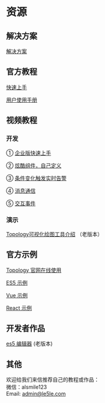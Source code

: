 # 资源

## 解决方案

[解决方案](http://topology.le5le.com/search) 

## 官方教程

[快速上手](../tutorial/start)

[用户使用手册](../instruction/home)

## 视频教程

### 开发
①  [企业版快速上手](https://mp.weixin.qq.com/s/HVoEjsV6pVhExeO64DOciQ)

②  [炫酷组件，自己定义](https://mp.weixin.qq.com/s/R8uB48uzvKzJYHoTbXVGrw)

③  [条件变化触发实时告警](https://mp.weixin.qq.com/s/JgAUkyaw-BJlMWJwt3D6qg)

④  [消息通信](https://mp.weixin.qq.com/s/8VKbPc__a1GRq5_ZrqL19g)

⑤  [交互事件](https://mp.weixin.qq.com/s/ufMyN35J5hufIee5LvZTyQ)


### 演示

[Topology可视化绘图工具介绍](https://www.bilibili.com/video/BV1BQ4y1S7ef?spm_id_from=333.999.0.0) （老版本）


## 官方示例

[Topology 官网在线使用](http://topology.le5le.com/)

[ES5 示例](https://github.com/le5le-com/topology.js/tree/master/examples/es5)

[Vue 示例](https://github.com/le5le-com/topology.js/tree/master/examples/vue)

[React 示例](https://github.com/le5le-com/topology.js/tree/master/examples/react)

## 开发者作品

[es5 编辑器](https://github.com/johnnyhhj/topology-es5) (老版本)

## 其他

欢迎给我们来信推荐自己的教程或作品：  
微信：alsmile123  
Email: admin@le5le.com
